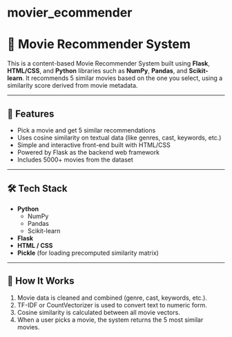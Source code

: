 # movier_ecommender
# 🎥 Movie Recommender System

This is a content-based Movie Recommender System built using **Flask**, **HTML/CSS**, and **Python** libraries such as **NumPy**, **Pandas**, and **Scikit-learn**. It recommends 5 similar movies based on the one you select, using a similarity score derived from movie metadata.

---

## 🚀 Features

- Pick a movie and get 5 similar recommendations
- Uses cosine similarity on textual data (like genres, cast, keywords, etc.)
- Simple and interactive front-end built with HTML/CSS
- Powered by Flask as the backend web framework
- Includes 5000+ movies from the dataset

---

## 🛠️ Tech Stack

- **Python**
  - NumPy
  - Pandas
  - Scikit-learn
- **Flask**
- **HTML / CSS**
- **Pickle** (for loading precomputed similarity matrix)

---

## 🧠 How It Works

1. Movie data is cleaned and combined (genre, cast, keywords, etc.).
2. TF-IDF or CountVectorizer is used to convert text to numeric form.
3. Cosine similarity is calculated between all movie vectors.
4. When a user picks a movie, the system returns the 5 most similar movies.
